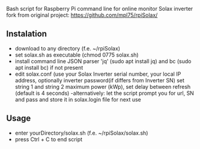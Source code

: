 Bash script for Raspberry Pi command line for online monitor Solax inverter
fork from original project: https://github.com/mpl75/rpiSolax/


## Instalation
- download to any directory (f.e. ~/rpiSolax)
- set solax.sh as executable (chmod 0775 solax.sh)
- install command line JSON parser 'jq' (sudo apt install jq) and bc (sudo apt install bc) if not present
- edit solax.conf (use your Solax Inverter serial number, your local IP address, optionally inverter password(if differs from Inverter SN) set string 1 and string 2 maximum power (kWp), set delay between refresh (default is 4 seconds)
-alternatively: let the script prompt you for url, SN and pass and store it in solax.login file for next use


## Usage
- enter yourDirectory/solax.sh (f.e. ~/rpiSolax/solax.sh)
- press Ctrl + C to end script
